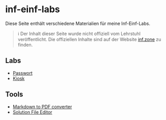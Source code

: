# inf-einf-labs

Diese Seite enthält verschiedene Materialien für meine Inf-Einf-Labs.

> ℹ️ Der Inhalt dieser Seite wurde nicht offiziell vom Lehrstuhl veröffentlicht. Die offiziellen Inhalte sind auf der Website [inf.zone](https://inf.zone) zu finden.

## Labs

-   [Passwort](./password)
-   [Kiosk](./snackbar)

## Tools

-   [Markdown to PDF converter](./tool/markdown-to-pdf)
-   [Solution File Editor](./tool/solution-editor)
